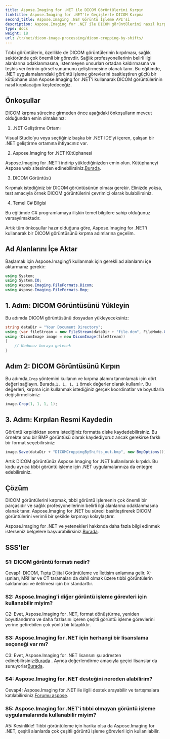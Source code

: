 ```yaml
---
title: Aspose.Imaging for .NET ile DICOM Görüntülerini Kırpın
linktitle: Aspose.Imaging for .NET'te Geçişlerle DICOM Kırpma
second_title: Aspose.Imaging .NET Görüntü İşleme API'si
description: Aspose.Imaging for .NET ile DICOM görüntülerini nasıl kırpacağınızı öğrenin. Bu adım adım kılavuzla tıbbi görüntü işlemeyi geliştirin.
type: docs
weight: 18
url: /tr/net/dicom-image-processing/dicom-cropping-by-shifts/
---
```

Tıbbi görüntülerin, özellikle de DICOM görüntülerinin kırpılması, sağlık sektöründe çok önemli bir görevdir. Sağlık profesyonellerinin belirli ilgi alanlarına odaklanmasına, istenmeyen unsurları ortadan kaldırmasına ve teşhis verilerinin görsel sunumunu geliştirmesine olanak tanır. Bu eğitimde, .NET uygulamalarındaki görüntü işleme görevlerini basitleştiren güçlü bir kütüphane olan Aspose.Imaging for .NET'i kullanarak DICOM görüntülerinin nasıl kırpılacağını keşfedeceğiz.

## Önkoşullar

DICOM kırpma sürecine girmeden önce aşağıdaki önkoşulların mevcut olduğundan emin olmalısınız:

1. .NET Geliştirme Ortamı

Visual Studio'yu veya seçtiğiniz başka bir .NET IDE'yi içeren, çalışan bir .NET geliştirme ortamına ihtiyacınız var.

2. Aspose.Imaging for .NET Kütüphanesi

 Aspose.Imaging for .NET'i indirip yüklediğinizden emin olun. Kütüphaneyi Aspose web sitesinden edinebilirsiniz.[Burada](https://releases.aspose.com/imaging/net/).

3. DICOM Görüntüsü

Kırpmak istediğiniz bir DICOM görüntüsünün olması gerekir. Elinizde yoksa, test amacıyla örnek DICOM görüntülerini çevrimiçi olarak bulabilirsiniz.

4. Temel C# Bilgisi

Bu eğitimde C# programlamaya ilişkin temel bilgilere sahip olduğunuz varsayılmaktadır.

Artık tüm önkoşullar hazır olduğuna göre, Aspose.Imaging for .NET'i kullanarak bir DICOM görüntüsünü kırpma adımlarına geçelim.

## Ad Alanlarını İçe Aktar

Başlamak için Aspose.Imaging'i kullanmak için gerekli ad alanlarını içe aktarmanız gerekir:

```csharp
using System;
using System.IO;
using Aspose.Imaging.FileFormats.Dicom;
using Aspose.Imaging.FileFormats.Bmp;
```

## 1. Adım: DICOM Görüntüsünü Yükleyin

Bu adımda DICOM görüntüsünü dosyadan yükleyeceksiniz:

```csharp
string dataDir = "Your Document Directory";
using (var fileStream = new FileStream(dataDir + "file.dcm", FileMode.Open, FileAccess.Read))
using (DicomImage image = new DicomImage(fileStream))
{
    // Kodunuz buraya gelecek
}
```

## Adım 2: DICOM Görüntüsünü Kırpın

 Bu adımda,`Crop` yöntemini kullanın ve kırpma alanını tanımlamak için dört değeri sağlayın. Burada,`1, 1, 1, 1` örnek değerler olarak kullanılır. Bu değerleri, kırpma için kullanmak istediğiniz gerçek koordinatlar ve boyutlarla değiştirmelisiniz:

```csharp
image.Crop(1, 1, 1, 1);
```

## 3. Adım: Kırpılan Resmi Kaydedin

Görüntü kırpıldıktan sonra istediğiniz formatta diske kaydedebilirsiniz. Bu örnekte onu bir BMP görüntüsü olarak kaydediyoruz ancak gerekirse farklı bir format seçebilirsiniz:

```csharp
image.Save(dataDir + "DICOMCroppingByShifts_out.bmp", new BmpOptions());
```

Artık DICOM görüntünüz Aspose.Imaging for .NET kullanılarak kırpıldı. Bu kodu ayrıca tıbbi görüntü işleme için .NET uygulamalarınıza da entegre edebilirsiniz.

## Çözüm

DICOM görüntülerini kırpmak, tıbbi görüntü işlemenin çok önemli bir parçasıdır ve sağlık profesyonellerinin belirli ilgi alanlarına odaklanmasına olanak tanır. Aspose.Imaging for .NET bu süreci basitleştirerek DICOM görüntülerini verimli bir şekilde kırpmayı kolaylaştırır.

 Aspose.Imaging for .NET ve yetenekleri hakkında daha fazla bilgi edinmek isterseniz belgelere başvurabilirsiniz.[Burada](https://reference.aspose.com/imaging/net/). 

## SSS'ler

### S1: DICOM görüntü formatı nedir?

Cevap1: DICOM, Tıpta Dijital Görüntüleme ve İletişim anlamına gelir. X-ışınları, MRI'lar ve CT taramaları da dahil olmak üzere tıbbi görüntülerin saklanması ve iletilmesi için bir standarttır.

### S2: Aspose.Imaging'i diğer görüntü işleme görevleri için kullanabilir miyim?

C2: Evet, Aspose.Imaging for .NET, format dönüştürme, yeniden boyutlandırma ve daha fazlasını içeren çeşitli görüntü işleme görevlerini yerine getirebilen çok yönlü bir kitaplıktır.

### S3: Aspose.Imaging for .NET için herhangi bir lisanslama seçeneği var mı?

 C3: Evet, Aspose.Imaging for .NET lisansını şu adresten edinebilirsiniz:[Burada](https://purchase.aspose.com/buy) . Ayrıca değerlendirme amacıyla geçici lisanslar da sunuyorlar[Burada](https://purchase.aspose.com/temporary-license/).

### S4: Aspose.Imaging for .NET desteğini nereden alabilirim?

 Cevap4: Aspose.Imaging for .NET ile ilgili destek arayabilir ve tartışmalara katılabilirsiniz.[Forumu aspose](https://forum.aspose.com/).

### S5: Aspose.Imaging for .NET'i tıbbi olmayan görüntü işleme uygulamalarında kullanabilir miyim?

A5: Kesinlikle! Tıbbi görüntüleme için harika olsa da Aspose.Imaging for .NET, çeşitli alanlarda çok çeşitli görüntü işleme görevleri için kullanılabilir.